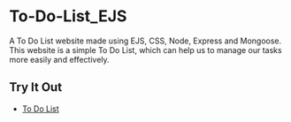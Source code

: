 # To-Do-List_EJS
A To Do List website made using EJS, CSS, Node, Express and Mongoose. This website is a simple To Do List, which can help us to manage our tasks more easily and effectively.

## Try It Out
- [To Do List](https://to-do-list-ejs-2rbo.onrender.com/)
